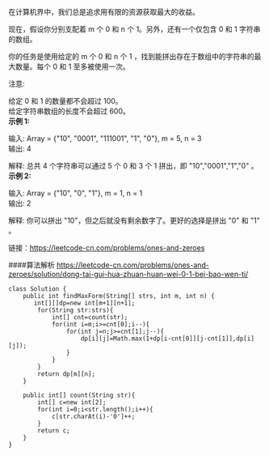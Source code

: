 在计算机界中，我们总是追求用有限的资源获取最大的收益。<br>

现在，假设你分别支配着 m 个 0 和 n 个 1。另外，还有一个仅包含 0 和 1 字符串的数组。<br>

你的任务是使用给定的 m 个 0 和 n 个 1 ，找到能拼出存在于数组中的字符串的最大数量。每个 0 和 1 至多被使用一次。<br>

注意:<br>

给定 0 和 1 的数量都不会超过 100。<br>
给定字符串数组的长度不会超过 600。<br>
**示例 1:**<br>

输入: Array = {"10", "0001", "111001", "1", "0"}, m = 5, n = 3<br>
输出: 4<br>

解释: 总共 4 个字符串可以通过 5 个 0 和 3 个 1 拼出，即 "10","0001","1","0" 。<br>
**示例 2:**

输入: Array = {"10", "0", "1"}, m = 1, n = 1<br>
输出: 2<br>

解释: 你可以拼出 "10"，但之后就没有剩余数字了。更好的选择是拼出 "0" 和 "1" 。<br>

链接：https://leetcode-cn.com/problems/ones-and-zeroes<br>

####算法解析
https://leetcode-cn.com/problems/ones-and-zeroes/solution/dong-tai-gui-hua-zhuan-huan-wei-0-1-bei-bao-wen-ti/
```
class Solution {
    public int findMaxForm(String[] strs, int m, int n) {
       int[][]dp=new int[m+1][n+1];
        for(String str:strs){
            int[] cnt=count(str);
            for(int i=m;i>=cnt[0];i--){
                for(int j=n;j>=cnt[1];j--){
                    dp[i][j]=Math.max(1+dp[i-cnt[0]][j-cnt[1]],dp[i][j]);
                }
            }
        }
        return dp[m][n]; 
    }

    public int[] count(String str){
        int[] c=new int[2];
        for(int i=0;i<str.length();i++){
            c[str.charAt(i)-'0']++;
        }
        return c;
    }
}
```
